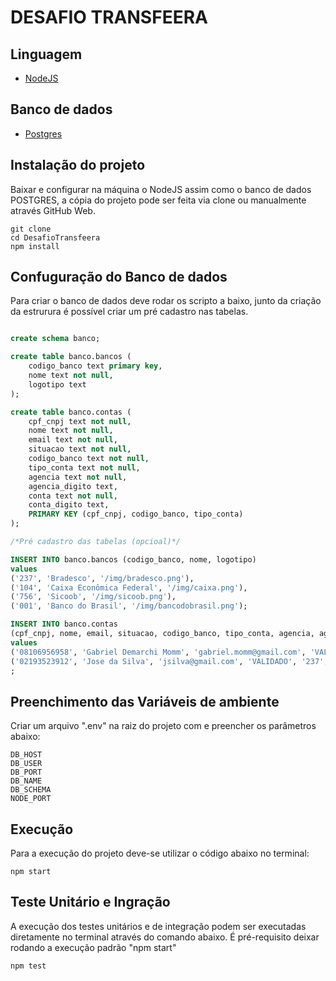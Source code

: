 # DESAFIO TRANSFEERA

## Linguagem
- [NodeJS](https://nodejs.org/en/)

## Banco de dados
- [Postgres](https://www.postgresql.org/download/)

## Instalação do projeto
Baixar e configurar na máquina o NodeJS assim como o banco de dados POSTGRES, a cópia do projeto pode ser feita via clone ou manualmente através GitHub Web.

```console
git clone 
cd DesafioTransfeera
npm install
```

## Confuguração do Banco de dados
Para criar o banco de dados deve rodar os scripto a baixo, junto da criação da estrurura é possível criar um pré cadastro nas tabelas.

```sql

create schema banco;

create table banco.bancos (
	codigo_banco text primary key,
	nome text not null,
	logotipo text
);

create table banco.contas (
	cpf_cnpj text not null,
	nome text not null,
	email text not null,
	situacao text not null,
	codigo_banco text not null,
	tipo_conta text not null,
	agencia text not null,
	agencia_digito text,
	conta text not null,
	conta_digito text,
	PRIMARY KEY (cpf_cnpj, codigo_banco, tipo_conta)
);

/*Pré cadastro das tabelas (opcioal)*/

INSERT INTO banco.bancos (codigo_banco, nome, logotipo)
values
('237', 'Bradesco', '/img/bradesco.png'),
('104', 'Caixa Econômica Federal', '/img/caixa.png'),
('756', 'Sicoob', '/img/sicoob.png'),
('001', 'Banco do Brasil', '/img/bancodobrasil.png');

INSERT INTO banco.contas
(cpf_cnpj, nome, email, situacao, codigo_banco, tipo_conta, agencia, agencia_digito, conta, conta_digito)
values 
('08106956958', 'Gabriel Demarchi Momm', 'gabriel.momm@gmail.com', 'VALIDADO', '237', 'CONTA_CORRENTE', '976', 'X', '89221', '1'),
('02193523912', 'Jose da Silva', 'jsilva@gmail.com', 'VALIDADO', '237', 'CONTA_CORRENTE', '0814', '0', '01002713', '9')
;

```

## Preenchimento das Variáveis de ambiente
Criar um arquivo ".env" na raiz do projeto com e preencher os parâmetros abaixo: 
```
DB_HOST
DB_USER
DB_PORT
DB_NAME
DB_SCHEMA
NODE_PORT
```

## Execução
Para a execução do projeto deve-se utilizar o código abaixo no terminal:

`npm start`

## Teste Unitário e Ingração
A execução dos testes unitários e de integração podem ser executadas diretamente no terminal através do comando abaixo. É pré-requisito deixar rodando a execução padrão "npm start"

`npm test`

